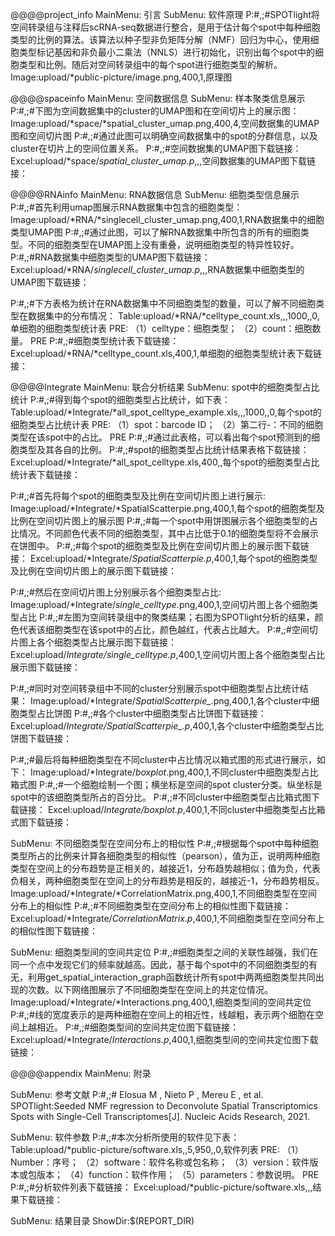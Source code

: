 @@@@project_info
MainMenu: 引言
SubMenu: 软件原理
P:#,;#SPOTlight将空间转录组与注释后scRNA-seq数据进行整合，是用于估计每个spot中每种细胞类型的比例的算法。该算法以种子型非负矩阵分解（NMF）回归为中心，使用细胞类型标记基因和非负最小二乘法（NNLS）进行初始化，识别出每个spot中的细胞类型和比例。随后对空间转录组中的每个spot进行细胞类型的解析。
Image:upload/*public-picture/image.png,400,1,原理图

@@@@spaceinfo
MainMenu: 空间数据信息
SubMenu: 样本聚类信息展示
P:#,;#下图为空间数据集中的cluster的UMAP图和在空间切片上的展示图：
Image:upload/*space/*spatial_cluster_umap.png,400,4,空间数据集的UMAP图和空间切片图
P:#,;#通过此图可以明确空间数据集中的spot的分群信息，以及cluster在切片上的空间位置关系。
P:#,;#空间数据集的UMAP图下载链接：
Excel:upload/*space/*spatial_cluster_umap.p*,,,空间数据集的UMAP图下载链接：

@@@@RNAinfo
MainMenu: RNA数据信息
SubMenu: 细胞类型信息展示
P:#,;#首先利用umap图展示RNA数据集中包含的细胞类型：
Image:upload/*RNA/*singlecell_cluster_umap.png,400,1,RNA数据集中的细胞类型UMAP图
P:#,;#通过此图，可以了解RNA数据集中所包含的所有的细胞类型。不同的细胞类型在UMAP图上没有重叠，说明细胞类型的特异性较好。
P:#,;#RNA数据集中细胞类型的UMAP图下载链接：
Excel:upload/*RNA/*singlecell_cluster_umap.p*,,,RNA数据集中细胞类型的UMAP图下载链接：

P:#,;#下方表格为统计在RNA数据集中不同细胞类型的数量，可以了解不同细胞类型在数据集中的分布情况：
Table:upload/*RNA/*celltype_count.xls,,,1000,,0,单细胞的细胞类型统计表
PRE:
（1）celltype：细胞类型；
（2）count：细胞数量。
PRE
P:#,;#细胞类型统计表下载链接：
Excel:upload/*RNA/*celltype_count.xls,400,1,单细胞的细胞类型统计表下载链接：

@@@@Integrate
MainMenu: 联合分析结果
SubMenu: spot中的细胞类型占比统计
P:#,;#得到每个spot的细胞类型占比统计，如下表：
Table:upload/*Integrate/*all_spot_celltype_example.xls,,,1000,,0,每个spot的细胞类型占比统计表
PRE:
（1）spot：barcode ID；
（2）第二行-：不同的细胞类型在该spot中的占比。
PRE
P:#,;#通过此表格，可以看出每个spot预测到的细胞类型及其各自的比例。
P:#,;#spot的细胞类型占比统计结果表格下载链接：
Excel:upload/*Integrate/*all_spot_celltype.xls,400,,每个spot的细胞类型占比统计表下载链接：


P:#,;#首先将每个spot的细胞类型及比例在空间切片图上进行展示:
Image:upload/*Integrate/*SpatialScatterpie.png,400,1,每个spot的细胞类型及比例在空间切片图上的展示图
P:#,;#每一个spot中用饼图展示各个细胞类型的占比情况。不同颜色代表不同的细胞类型，其中占比低于0.1的细胞类型将不会展示在饼图中。
P:#,;#每个spot的细胞类型及比例在空间切片图上的展示图下载链接：
Excel:upload/*Integrate/*SpatialScatterpie.p*,400,1,每个spot的细胞类型及比例在空间切片图上的展示图下载链接：


P:#,;#然后在空间切片图上分别展示各个细胞类型占比:
Image:upload/*Integrate/*single_celltype*.png,400,1,空间切片图上各个细胞类型占比
P:#,;#左图为空间转录组中的聚类结果；右图为SPOTlight分析的结果，颜色代表该细胞类型在该spot中的占比，颜色越红，代表占比越大。
P:#,;#空间切片图上各个细胞类型占比展示图下载链接：
Excel:upload/*Integrate/*single_celltype*.p*,400,1,空间切片图上各个细胞类型占比展示图下载链接：

P:#,;#同时对空间转录组中不同的cluster分别展示spot中细胞类型占比统计结果：
Image:upload/*Integrate/*SpatialScatterpie_*.png,400,1,各个cluster中细胞类型占比饼图
P:#,;#各个cluster中细胞类型占比饼图下载链接：
Excel:upload/*Integrate/*SpatialScatterpie_*.p*,400,1,各个cluster中细胞类型占比饼图下载链接：

P:#,;#最后将每种细胞类型在不同cluster中占比情况以箱式图的形式进行展示，如下：
Image:upload/*Integrate/*boxplot*.png,400,1,不同cluster中细胞类型占比箱式图
P:#,;#一个细胞绘制一个图；横坐标是空间的spot cluster分类。纵坐标是spot中的该细胞类型所占的百分比。
P:#,;#不同cluster中细胞类型占比箱式图下载链接：
Excel:upload/*Integrate/*boxplot*.p*,400,1,不同cluster中细胞类型占比箱式图下载链接：

SubMenu: 不同细胞类型在空间分布上的相似性
P:#,;#根据每个spot中每种细胞类型所占的比例来计算各细胞类型的相似性（pearson），值为正，说明两种细胞类型在空间上的分布趋势是正相关的，越接近1，分布趋势越相似；值为负，代表负相关，两种细胞类型在空间上的分布趋势是相反的，越接近-1，分布趋势相反。
Image:upload/*Integrate/*CorrelationMatrix.png,400,1,不同细胞类型在空间分布上的相似性
P:#,;#不同细胞类型在空间分布上的相似性图下载链接：
Excel:upload/*Integrate/*CorrelationMatrix.p*,400,1,不同细胞类型在空间分布上的相似性图下载链接：

SubMenu: 细胞类型间的空间共定位
P:#,;#细胞类型之间的关联性越强，我们在同一个点中发现它们的频率就越高。因此，基于每个spot中的不同细胞类型的有无，利用get_spatial_interaction_graph函数统计所有spot中两两细胞类型共同出现的次数。以下网络图展示了不同细胞类型在空间上的共定位情况。
Image:upload/*Integrate/*Interactions.png,400,1,细胞类型间的空间共定位
P:#,;#线的宽度表示的是两种细胞在空间上的相近性，线越粗，表示两个细胞在空间上越相近。
P:#,;#细胞类型间的空间共定位图下载链接：
Excel:upload/*Integrate/*Interactions.p*,400,1,细胞类型间的空间共定位图下载链接：

@@@@appendix
MainMenu: 附录

SubMenu: 参考文献
P:#,;# Elosua M , Nieto P , Mereu E , et al. SPOTlight:Seeded NMF regression to Deconvolute Spatial Transcriptomics Spots with Single-Cell Transcriptomes[J]. Nucleic Acids Research, 2021.

SubMenu: 软件参数
P:#,;#本次分析所使用的软件见下表：
Table:upload/*public-picture/software.xls,,5,950,,0,软件列表
PRE:
（1）Number：序号；
（2）software：软件名称或包名称；
（3）version：软件版本或包版本；
（4）function：软件作用；
（5）parameters：参数说明。
PRE
P:#,;#分析软件列表下载链接：
Excel:upload/*public-picture/software.xls,,,结果下载链接：

SubMenu: 结果目录
ShowDir:$(REPORT_DIR)
